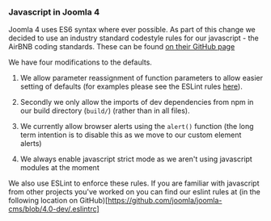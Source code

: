 ### Javascript in Joomla 4

Joomla 4 uses ES6 syntax where ever possible. As part of this change we decided to use an industry standard codestyle
rules for our javascript - the AirBNB coding standards. These can be found [on their GitHub page](https://github.com/airbnb/javascript#table-of-contents)

We have four modifications to the defaults.

1. We allow parameter reassignment of function parameters to allow easier setting
of defaults (for examples please see the ESLint rules [here](https://eslint.org/docs/rules/no-param-reassign)).

2. Secondly we only allow the imports of dev dependencies from npm in our build directory (`build/`) (rather than in all
files).

3. We currently allow browser alerts using the `alert()` function (the long term intention is to disable this as we move
to our custom element alerts)

4. We always enable javascript strict mode as we aren't using javascript modules at the moment

We also use ESLint to enforce these rules. If you are familiar with javascript from other projects you've worked on you
can find our eslint rules at (in the following location on GitHub)[https://github.com/joomla/joomla-cms/blob/4.0-dev/.eslintrc]